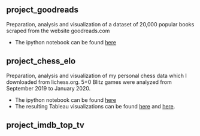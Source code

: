 ## project_goodreads
Preparation, analysis and visualization of a dataset of 20,000 popular books scraped from the website goodreads.com
* The ipython notebook can be found [here](https://github.com/macphee227/data-projects/blob/master/project_goodreads.ipynb)

## project_chess_elo
Preparation, analysis and visualization of my personal chess data which I downloaded from lichess.org. 5+0 Blitz games were analyzed from September 2019 to January 2020.
* The ipython notebook can be found [here](https://github.com/macphee227/data-projects/blob/master/project_chess_elo.ipynb)
* The resulting Tableau visualizations can be found [here](https://github.com/macphee227/data-projects/blob/master/project_chess_elo_RATING.png) and [here](https://github.com/macphee227/data-projects/blob/master/project_chess_elo_OPENINGS.png).

## project_imdb_top_tv
